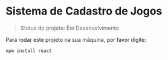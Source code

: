 <h1>Sistema de Cadastro de Jogos</h1>

>Status do projeto: Em Desenvolvimento

Para rodar este projeto na sua máquina, por favor digite:

```
npm install react
```
